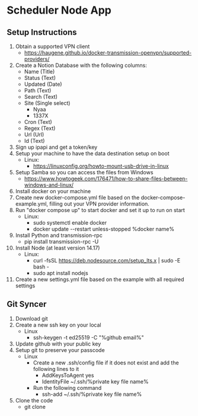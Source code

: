 # Scheduler Node App

## Setup Instructions

1. Obtain a supported VPN client
    - https://haugene.github.io/docker-transmission-openvpn/supported-providers/
1. Create a Notion Database with the following columns:
    - Name (Title)
    - Status (Text)
    - Updated (Date)
    - Path (Text)
    - Search (Text)
    - Site (Single select)
        - Nyaa
        - 1337X
    - Cron (Text)
    - Regex (Text)
    - Url (Url)
    - Id (Text)
1. Sign up ipapi and get a token/key
1. Setup your machine to have the data destination setup on boot
    - Linux:
        - https://linuxconfig.org/howto-mount-usb-drive-in-linux
1. Setup Samba so you can access the files from Windows
    - https://www.howtogeek.com/176471/how-to-share-files-between-windows-and-linux/
1. Install docker on your machine
1. Create new docker-compose.yml file based on the docker-compose-example.yml, filling out your VPN provider information.
1. Run "docker compose up" to start docker and set it up to run on start
    - Linux: 
        - sudo systemctl enable docker
        - docker update --restart unless-stopped %docker name%
1. Install Python and transmission-rpc
    - pip install transmission-rpc -U
1. Install Node (at least version 14.17)
    - Linux:
        - curl -fsSL https://deb.nodesource.com/setup_lts.x | sudo -E bash -
        - sudo apt install nodejs
1. Create a new settings.yml file based on the example with all required settings

## Git Syncer
1. Download git
1. Create a new ssh key on your local
    - Linux
        - ssh-keygen -t ed25519 -C "%github email%"
1. Update github with your public key
1. Setup git to preserve your passcode
    - Linux
        - Create a new .ssh/config file if it does not exist and add the following lines to it
            - AddKeysToAgent yes
            - IdentityFile ~/.ssh/%private key file name%
        - Run the following command
            - ssh-add ~/.ssh/%private key file name%
1. Clone the code
    - git clone